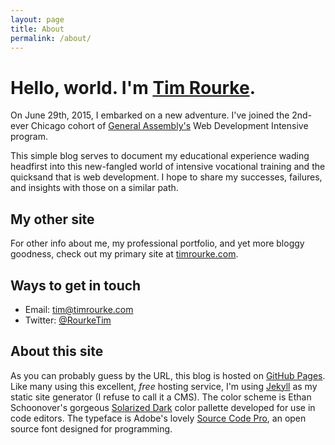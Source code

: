 ```yaml
---
layout: page
title: About
permalink: /about/
---
```


# Hello, world. I'm [Tim Rourke](http://timrourke.com).

On June 29th, 2015, I embarked on a new adventure. I've joined the 2nd-ever Chicago cohort of [General Assembly's](http://generalassemb.ly) Web Development Intensive program.

This simple blog serves to document my educational experience wading headfirst into this new-fangled world of intensive vocational training and the quicksand that is web development. I hope to share my successes, failures, and insights with those on a similar path.

## My other site

For other info about me, my professional portfolio, and yet more bloggy goodness, check out my primary site at [timrourke.com](http://timrourke.com).

## Ways to get in touch

 -  Email: [tim@timrourke.com](mailto:tim@timrourke.com)
 -  Twitter: [@RourkeTim](https://twitter.com/RourkeTim)

## About this site

As you can probably guess by the URL, this blog is hosted on [GitHub Pages](https://pages.github.com/). Like many using this excellent, *free* hosting service, I'm using [Jekyll](http://jekyllrb.com/) as my static site generator (I refuse to call it a CMS). The color scheme is Ethan Schoonover's gorgeous [Solarized Dark](http://ethanschoonover.com/solarized) color pallette developed for use in code editors. The typeface is Adobe's lovely [Source Code Pro](http://adobe-fonts.github.io/source-code-pro/), an open source font designed for programming.
